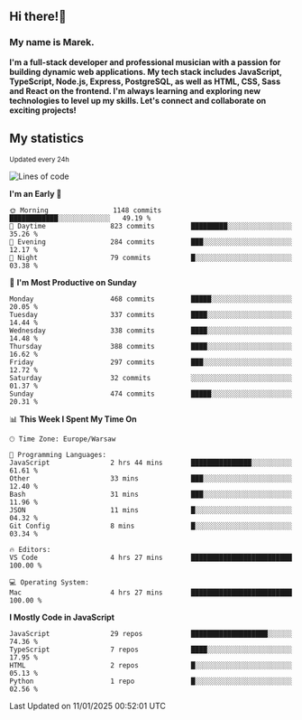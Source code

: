 ## Hi there!👋 ##
### My name is Marek. ###

**I'm a full-stack developer and professional musician with a passion for building dynamic web applications. My tech stack includes JavaScript, TypeScript, Node.js, Express, PostgreSQL, as well as HTML, CSS, Sass and React on the frontend. I'm always learning and exploring new technologies to level up my skills. Let's connect and collaborate on exciting projects!**

## My statistics ##
<sub>Updated every 24h</sub>
<!--START_SECTION:waka-->
![Lines of code](https://img.shields.io/badge/From%20Hello%20World%20I%27ve%20Written-86.4%20thousand%20lines%20of%20code-blue)

**I'm an Early 🐤** 

```text
🌞 Morning                1148 commits        ████████████░░░░░░░░░░░░░   49.19 % 
🌆 Daytime                823 commits         █████████░░░░░░░░░░░░░░░░   35.26 % 
🌃 Evening                284 commits         ███░░░░░░░░░░░░░░░░░░░░░░   12.17 % 
🌙 Night                  79 commits          █░░░░░░░░░░░░░░░░░░░░░░░░   03.38 % 
```
📅 **I'm Most Productive on Sunday** 

```text
Monday                   468 commits         █████░░░░░░░░░░░░░░░░░░░░   20.05 % 
Tuesday                  337 commits         ████░░░░░░░░░░░░░░░░░░░░░   14.44 % 
Wednesday                338 commits         ████░░░░░░░░░░░░░░░░░░░░░   14.48 % 
Thursday                 388 commits         ████░░░░░░░░░░░░░░░░░░░░░   16.62 % 
Friday                   297 commits         ███░░░░░░░░░░░░░░░░░░░░░░   12.72 % 
Saturday                 32 commits          ░░░░░░░░░░░░░░░░░░░░░░░░░   01.37 % 
Sunday                   474 commits         █████░░░░░░░░░░░░░░░░░░░░   20.31 % 
```


📊 **This Week I Spent My Time On** 

```text
🕑︎ Time Zone: Europe/Warsaw

💬 Programming Languages: 
JavaScript               2 hrs 44 mins       ███████████████░░░░░░░░░░   61.61 % 
Other                    33 mins             ███░░░░░░░░░░░░░░░░░░░░░░   12.40 % 
Bash                     31 mins             ███░░░░░░░░░░░░░░░░░░░░░░   11.96 % 
JSON                     11 mins             █░░░░░░░░░░░░░░░░░░░░░░░░   04.32 % 
Git Config               8 mins              █░░░░░░░░░░░░░░░░░░░░░░░░   03.34 % 

🔥 Editors: 
VS Code                  4 hrs 27 mins       █████████████████████████   100.00 % 

💻 Operating System: 
Mac                      4 hrs 27 mins       █████████████████████████   100.00 % 
```

**I Mostly Code in JavaScript** 

```text
JavaScript               29 repos            ███████████████████░░░░░░   74.36 % 
TypeScript               7 repos             ████░░░░░░░░░░░░░░░░░░░░░   17.95 % 
HTML                     2 repos             █░░░░░░░░░░░░░░░░░░░░░░░░   05.13 % 
Python                   1 repo              █░░░░░░░░░░░░░░░░░░░░░░░░   02.56 % 
```




 Last Updated on 11/01/2025 00:52:01 UTC
<!--END_SECTION:waka-->

<!--
**MarekSax/MarekSax** is a ✨ _special_ ✨ repository because its `README.md` (this file) appears on your GitHub profile.

Here are some ideas to get you started:

- 🔭 I’m currently working on ...
- 🌱 I’m currently learning ...
- 👯 I’m looking to collaborate on ...
- 🤔 I’m looking for help with ...
- 💬 Ask me about ...
- 📫 How to reach me: ...
- 😄 Pronouns: ...
- ⚡ Fun fact: ...
-->
